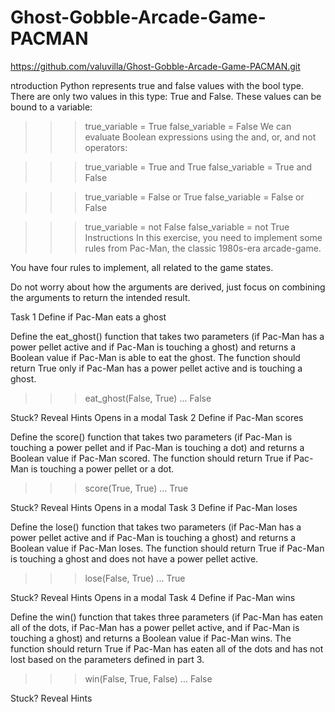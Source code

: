# Ghost-Gobble-Arcade-Game-PACMAN

https://github.com/valuvilla/Ghost-Gobble-Arcade-Game-PACMAN.git

ntroduction
Python represents true and false values with the bool type. There are only two values in this type: True and False. These values can be bound to a variable:

>>> true_variable = True
>>> false_variable = False
We can evaluate Boolean expressions using the and, or, and not operators:

>>> true_variable = True and True
>>> false_variable = True and False

>>> true_variable = False or True
>>> false_variable = False or False

>>> true_variable = not False
>>> false_variable = not True
Instructions
In this exercise, you need to implement some rules from Pac-Man, the classic 1980s-era arcade-game.

You have four rules to implement, all related to the game states.

Do not worry about how the arguments are derived, just focus on combining the arguments to return the intended result.

Task 1
Define if Pac-Man eats a ghost

Define the eat_ghost() function that takes two parameters (if Pac-Man has a power pellet active and if Pac-Man is touching a ghost) and returns a Boolean value if Pac-Man is able to eat the ghost. The function should return True only if Pac-Man has a power pellet active and is touching a ghost.

>>> eat_ghost(False, True)
...
False

Stuck? Reveal Hints
Opens in a modal
Task 2
Define if Pac-Man scores

Define the score() function that takes two parameters (if Pac-Man is touching a power pellet and if Pac-Man is touching a dot) and returns a Boolean value if Pac-Man scored. The function should return True if Pac-Man is touching a power pellet or a dot.

>>> score(True, True)
...
True

Stuck? Reveal Hints
Opens in a modal
Task 3
Define if Pac-Man loses

Define the lose() function that takes two parameters (if Pac-Man has a power pellet active and if Pac-Man is touching a ghost) and returns a Boolean value if Pac-Man loses. The function should return True if Pac-Man is touching a ghost and does not have a power pellet active.

>>> lose(False, True)
...
True

Stuck? Reveal Hints
Opens in a modal
Task 4
Define if Pac-Man wins

Define the win() function that takes three parameters (if Pac-Man has eaten all of the dots, if Pac-Man has a power pellet active, and if Pac-Man is touching a ghost) and returns a Boolean value if Pac-Man wins. The function should return True if Pac-Man has eaten all of the dots and has not lost based on the parameters defined in part 3.

>>> win(False, True, False)
...
False

Stuck? Reveal Hints
